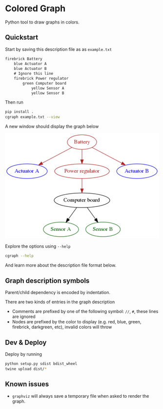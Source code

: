 # Colored Graph

Python tool to draw graphs in colors.

## Quickstart

Start by saving this description file as as `example.txt`
```
firebrick Battery
    blue Actuator A
    blue Actuator B
    # Ignore this line
    firebrick Power regulator
        green Computer board
            yellow Sensor A
            yellow Sensor B
```
Then run
```bash
pip install .
cgraph example.txt --view
```
A new window should display the graph below

![Example graph](https://raw.githubusercontent.com/SyrianSpock/colored-graph/master/example.png)

Explore the options using `--help`
```bash
cgraph --help
```
And learn more about the description file format below.

## Graph description symbols

Parent/child dependency is encoded by indentation.

There are two kinds of entries in the graph description
- Comments are prefixed by one of the following symbol: `//`, `#`, these lines are ignored
- Nodes are prefixed by the color to display (e.g. red, blue, green, firebrick, darkgreen, etc), invalid colors will throw

## Dev & Deploy

Deploy by running
```bash
python setup.py sdist bdist_wheel
twine upload dist/*
```

## Known issues

- `graphviz` will always save a temporary file when asked to render the graph.
